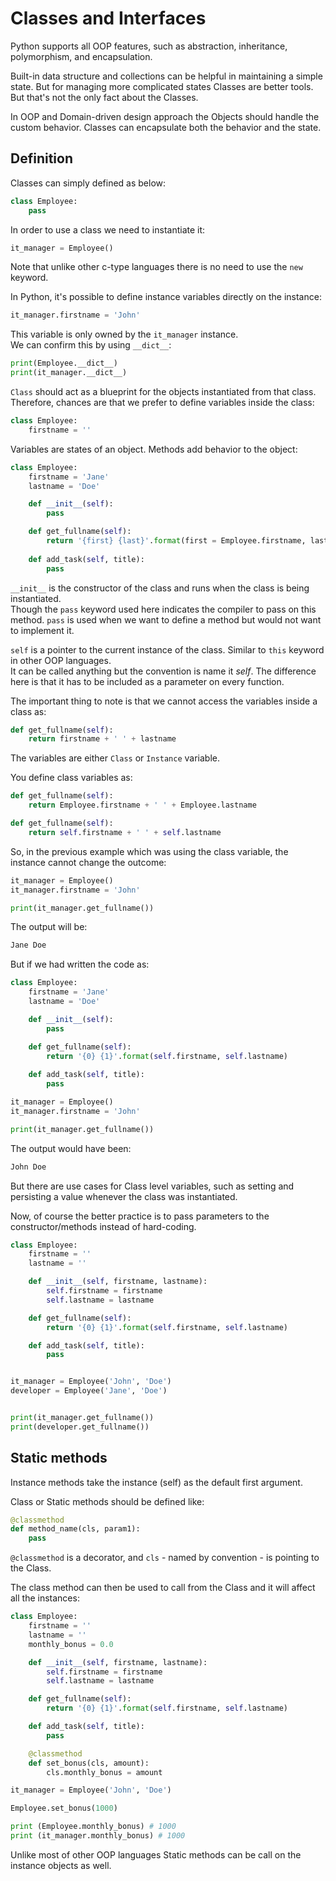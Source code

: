 # Classes and Interfaces

Python supports all OOP features, such as abstraction, inheritance, polymorphism, and encapsulation.

Built-in data structure and collections can be helpful in maintaining a simple state. But for managing more complicated states Classes are better tools. But that's not the only fact about the Classes.

In OOP and Domain-driven design approach the Objects should handle the custom behavior. Classes can encapsulate both the behavior and the state.

## Definition

Classes can simply defined as below:

```py
class Employee:
    pass
```

In order to use a class we need to instantiate it:

```py
it_manager = Employee()
```

Note that unlike other c-type languages there is no need to use the ```new``` keyword.

In Python, it's possible to define instance variables directly on the instance:

```py
it_manager.firstname = 'John'
```

This variable is only owned by the ```it_manager``` instance. <br>
We can confirm this by using ```__dict__```:

```py
print(Employee.__dict__)
print(it_manager.__dict__)
```

```Class``` should act as a blueprint for the objects instantiated from that class.
Therefore, chances are that we prefer to define variables inside the class:

```py
class Employee:
    firstname = ''
```

Variables are states of an object. Methods add behavior to the object:

```py
class Employee:
    firstname = 'Jane'
    lastname = 'Doe'

    def __init__(self):
        pass

    def get_fullname(self):
        return '{first} {last}'.format(first = Employee.firstname, last = Employee.lastname)
    
    def add_task(self, title):
        pass
```

```__init__``` is the constructor of the class and runs when the class is being instantiated. <br>
Though the ```pass``` keyword used here indicates the compiler to pass on this method. ```pass``` is used when we want to define a method but would not want to implement it.

```self``` is a pointer to the current instance of the class. Similar to ```this``` keyword in other OOP languages.<br> It can be called anything but the convention is name it *self*.
The difference here is that it has to be included as a parameter on every function.

The important thing to note is that we cannot access the variables inside a class as:

```py
def get_fullname(self):
    return firstname + ' ' + lastname
```

The variables are either ```Class``` or ```Instance``` variable.

You define class variables as:

```py
def get_fullname(self):
    return Employee.firstname + ' ' + Employee.lastname
```

```py
def get_fullname(self):
    return self.firstname + ' ' + self.lastname
```

So, in the previous example which was using the class variable, the instance cannot change the outcome:

```py
it_manager = Employee()
it_manager.firstname = 'John'

print(it_manager.get_fullname())
```

The output will be:

```bash
Jane Doe
```

But if we had written the code as:

```py
class Employee:
    firstname = 'Jane'
    lastname = 'Doe'

    def __init__(self):
        pass

    def get_fullname(self):
        return '{0} {1}'.format(self.firstname, self.lastname)
    
    def add_task(self, title):
        pass

it_manager = Employee()
it_manager.firstname = 'John'

print(it_manager.get_fullname())
```

The output would have been:

```bash
John Doe
```

But there are use cases for Class level variables, such as setting and persisting a value whenever the class was instantiated.

Now, of course the better practice is to pass parameters to the constructor/methods instead of hard-coding.

```py
class Employee:
    firstname = ''
    lastname = ''

    def __init__(self, firstname, lastname):
        self.firstname = firstname
        self.lastname = lastname

    def get_fullname(self):
        return '{0} {1}'.format(self.firstname, self.lastname)

    def add_task(self, title):
        pass


it_manager = Employee('John', 'Doe')
developer = Employee('Jane', 'Doe')


print(it_manager.get_fullname())
print(developer.get_fullname())
```

## Static methods

Instance methods take the instance (self) as the default first argument.

Class or Static methods should be defined like:

```py
@classmethod
def method_name(cls, param1):
    pass
```

```@classmethod``` is a decorator, and ```cls``` - named by convention - is pointing to the Class.

The class method can then be used to call from the Class and it will affect all the instances: 

```py
class Employee:
    firstname = ''
    lastname = ''
    monthly_bonus = 0.0

    def __init__(self, firstname, lastname):
        self.firstname = firstname
        self.lastname = lastname

    def get_fullname(self):
        return '{0} {1}'.format(self.firstname, self.lastname)

    def add_task(self, title):
        pass

    @classmethod
    def set_bonus(cls, amount):
        cls.monthly_bonus = amount

it_manager = Employee('John', 'Doe')

Employee.set_bonus(1000)

print (Employee.monthly_bonus) # 1000
print (it_manager.monthly_bonus) # 1000
```

Unlike most of other OOP languages Static methods can be call on the instance objects as well.

<!-- ## Inheritance

Inheritance definition in Python is also a bit different from the other C-type OOP languages. Rather then extending a Base class, the derived class will receive the Base as a parameter of the class definition.

```py

``` -->

<!-- Another difference that should be kept in mind about ```self``` in Python is that it always points to the current object even when calling a method on the base class. Whereas in other OOP languages, the base class variables shadows the derived class.    -->